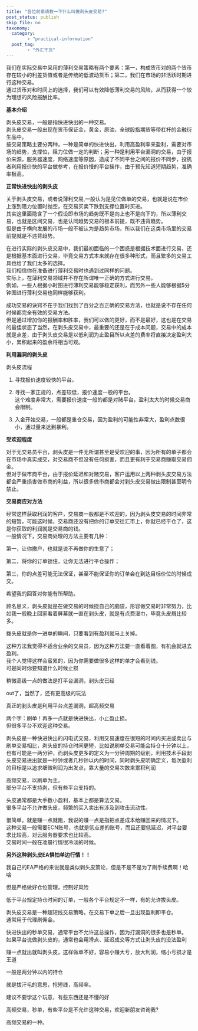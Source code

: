 ```yaml
---
title: "各位前辈请教一下什么叫做剥头皮交易?"
post_status: publish
skip_file: no
taxonomy:
  category:
        - "practical-information"
  post_tag:
        - "外汇干货"
---
```


我们在实际交易中采用的薄利交易策略有两个要素：第一，构成货币对的两个货币存在较小的利差货值或者是传统的低波动货币；第二，我们在市场的非活跃时期进行这种交易。  
通过货币对和时间上的选择，我们可以有效降低薄利交易的风险，从而获得一个较为理想的风险报酬比率。

**基本介绍**

剥头皮交易，一般是指快进快出的一种交易。  
剥头皮交易一般出现在货币保证金，黄金，原油，全球股指期货等带杠杆的金融衍生品中。  
按交易策略主要分两种，一种是简单的快进快出，利用高盈利率来盈利，需要对市场的趋势，支撑位，阻力位做一定的判断；另一种是利用平台漏洞的交易，由于报价来源，服务器速度，网络速度等原因，造成了不同平台之间的报价不同步，投机者利用报价快的平台做参考，在报价慢的平台操作，由于预先知道短期趋势，准确率极高。

**正常快进快出的剥头皮**

关于剥头皮交易，或者说薄利交易,一般认为是见位做单的交易，也就是说在市价上涨到阻力位置时抛空，在交易买卖下跌到支撑位置时买进。  
其实这里面隐含了一个假设即市场的趋势既不是向上也不是向下的，所以薄利交易，也就是区间交易，也是认同趋势交易的根本前提，既不违背趋势。  
但是由于横向发展的市场一般不被认为是趋势市场，所以我们在这类市场里的交易前提就是不违背趋势。

在进行实际的剥头皮交易中，我们最初面临的一个困惑是根据技术面进行交易，还是根据基本面进行交易，毕竟交易方式本来就存在很多种形式，而且繁多的交易工具也给了我们太多的选择。  
我们相信你在准备进行薄利交易时也遇到过同样的问题。  
实际上，在薄利交易领域并不存在所谓唯一正确的方式进行交易。  
例如，一些人根据小时图进行薄利交易能够稳定获利，而另外一些人能够根据5分钟图进行薄利交易也同样能够获利。

成功交易的诀窍不在于我们找到了百分之百正确的交易方法，也就是说不存在任何时候都完全有效的交易方法。  
但是通过增加你的报酬率和胜率，我们可以做的更好，而不是最好，这也是在交易的最佳状态了当然，在剥头皮交易中，最重要的还是在于成本问题，交易中的成本就是点差，由于剥头皮交易是以低利润为止盈目所以点差的费率将直接决定盈利大小，累积起来的盈余将相当可观。

**利用漏洞的剥头皮**

剥头皮流程

1. 寻找报价速度较快的平台。
    
2. 寻找一家正规的，点差较低，报价速度一般的平台。  
    这个难度非常大，需要报价速度一般的都是对赌平台，盈利太大的时候交易商会限制。
    
3. 入金开始交易，一般都是重仓交易，因为盈利的可能性非常大，盈利点数很小，通过量来达到暴利。
    

**受欢迎程度**

对于无交易员平台，剥头皮是一件无所谓甚至是受欢迎的事，因为所有的单子都会在市场中真实成交，对交易商不但没有任何损害，而且更有利于交易商赚取交易佣金。  
但对于做市商平台，由于报价延迟和对赌交易，客户运用以上两种剥头皮交易方法都会严重损害做市商的利益，所以很多做市商都会对剥头皮交易做出限制甚至明令禁止。

**交易商应对方法**

经常这样获取利润的客户，交易商一般都是不欢迎的，因为剥头皮交易的时间非常的短暂，可能这时候，交易商还没有把你的订单交往汇市上，你就已经平仓了，这是你获取的利润就是交易商的钱。  
一般情况下，交易商处理的方法主要有几种：

第一，让你撤户，也就是说不再做你的生意了；

第二，将你的订单锁住，让你无法进行平仓操作；

第三，你的点差可能无法保证，甚至不能保证你的订单会在到达目标价位的时候成交。

希望我的回答对你能有所帮助。

顾名思义，剥头皮就是在做交易的时候挠自己的脑袋，形容做交易时非常努力，比如我一般晚上回家看着屏幕就一直在剥头皮，就是有点费湿巾，毕竟头皮屑比较多。

拨头皮就是你一进单的瞬间，只要看到有盈利就马上关掉。

这种方法我觉得不适合业余的交易员，因为这种方法要一直看着图，有机会就进去盈利。  
我个人觉得这样会蛮累的，因为你需要做很多这样的单才会看到钱。  
可是同时你要知道什么时候止损

稍微高级一点的做法是打平台漏洞，剥头皮已经

out了，当然了，还有更高级的玩法

真正的剥头皮是利用平台点差漏洞，超高频交易

两个字：刷单！再多一点就是快进快出，小止盈止损。  
但很多平台不欢迎这种交易。

剥头皮是一种快进快出的闪电式交易，利用交易速度在很短的时间内买进或卖出与刷单交易相比，剥头皮的持仓时间更短，比如说刷单交易可能会持仓十分钟以上，也有可能是一两分钟，而剥头皮更多的定义为一分钟周期的级别，利用技术手段剥头皮交易进出就是一秒钟或者几秒钟以内的时间，同时剥头皮明确定义，每次盈利的目标是以追求细微利润为出发点，靠大量的交易次数来累积利润

高频交易，以刷单为主。  
部分平台不支持剥，但有些平台支持的。

头皮通常都是大手数小盈利，基本上都是算法交易。  
很多平台不允许做头皮，频繁的买入卖出有涉及到攻击流动性。

很简单，就是赚一点就跑，我说的赚一点是指把点差成本给赚回来的情况下。  
这种交易一般需要ECN账号，也就是低点差的账号，而且还要低延迟，对平台要求比较高，对云服务器要求也比较高。  
交易时间一般在凌晨行情很冷淡的时候。

**另外这种剥头皮EA惧怕单边行情！！**

我自己的EA严格的来说就是类似剥头皮策论，但是不是不是为了刷手续费啊！哈哈

但是严格做好仓位管理，控制好风险

低于平台规定持仓时间的订单，一般各个平台规定不一样，有的允许拔头皮。

剥头皮交易是一种超短线交易策略，在交易下单之后一旦出现盈利即平仓。  
通常用于代理刷佣金。

快进快出的秒单交易，通常平台不允许这总操作，因为打漏洞的很多也是秒单。  
如果平台说做剥头皮的，通常也会用滑点、延迟成交等方式让剥头皮的没法盈利

赚一点就出就叫剥头皮，这样做单不好，容易小赚大亏，放大利润，缩小亏损才是王道

一般是两分钟以内的持仓

就是拔汗毛的意思，抢短线，高频率。

建议不要学这个玩意，有些东西还是不懂的好

高频交易，秒单，有些平台是不允许这种交易，欢迎新朋友咨询我?

高频交易的一种。
